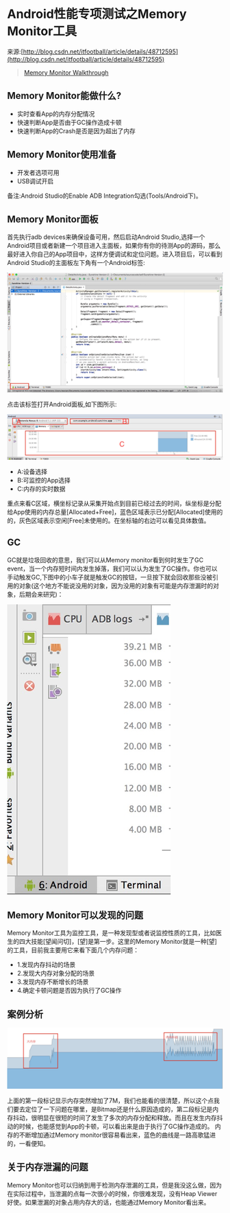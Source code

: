 #  Android性能专项测试之Memory Monitor工具

来源:[http://blog.csdn.net/itfootball/article/details/48712595](http://blog.csdn.net/itfootball/article/details/48712595)

> [Memory Monitor Walkthrough](http://developer.android.com/intl/zh-cn/tools/performance/memory-monitor/index.html)

## Memory Monitor能做什么?

* 实时查看App的内存分配情况
* 快速判断App是否由于GC操作造成卡顿
* 快速判断App的Crash是否是因为超出了内存

## Memory Monitor使用准备

* 开发者选项可用
* USB调试开启

备注:Android Studio的Enable ADB Integration勾选(Tools/Android下)。

## Memory Monitor面板

首先执行adb devices来确保设备可用，然后启动Android Studio,选择一个Android项目或者新建一个项目进入主面板，如果你有你的待测App的源码，那么最好进入你自己的App项目中，这样方便调试和定位问题。进入项目后，可以看到Android Studio的主面板左下角有一个Android标签: 

![](11/1.png)

点击该标签打开Android面板,如下图所示: 

![](11/2.png)

* A:设备选择 
* B:可监控的App选择 
* C:内存的实时数据

重点来看C区域，横坐标记录从采集开始点到目前已经过去的时间，纵坐标是分配给App使用的内存总量[Allocated+Free]，蓝色区域表示已分配[Allocated]使用的的，灰色区域表示空闲[Free]未使用的。在坐标轴的右边可以看见具体数值。

## GC

GC就是垃圾回收的意思，我们可以从Memory monitor看到何时发生了GC event，当一个内存短时间内发生掉落，我们可以认为发生了GC操作。你也可以手动触发GC,下图中的小车子就是触发GC的按钮，一旦按下就会回收那些没被引用的对象(这个地方不能说没用的对象，因为没用的对象有可能是内存泄漏时的对象，后期会来研究)： 

![](11/3.png)

## Memory Monitor可以发现的问题

Memory Monitor工具为监控工具，是一种发现型或者说监控性质的工具，比如医生的四大技能[望闻问切]，[望]是第一步。这里的Memory Monitor就是一种[望]的工具，目前我主要用它来看下面几个内存问题： 

* 1.发现内存抖动的场景 
* 2.发现大内存对象分配的场景 
* 3.发现内存不断增长的场景 
* 4.确定卡顿问题是否因为执行了GC操作

## 案例分析

![](11/4.png)

上面的第一段标记显示内存突然增加了7M，我们也能看的很清楚，所以这个点我们要去定位了一下问题在哪里，是Bitmap还是什么原因造成的，第二段标记是内存抖动，很明显在很短的时间了发生了多次的内存分配和释放。而且在发生内存抖动的时候，也能感觉到App的卡顿，可以看出来是由于执行了GC操作造成的。 
内存的不断增加通过Memory monitor很容易看出来，蓝色的曲线是一路高歌猛进的，一看便知。

## 关于内存泄漏的问题

Memory Monitor也可以归纳到用于检测内存泄漏的工具，但是我没这么做，因为在实际过程中，当泄漏的点每一次很小的时候，你很难发现，没有Heap Viewer好使。如果泄漏的对象占用内存大的话，也能通过Memory Monitor看出来。